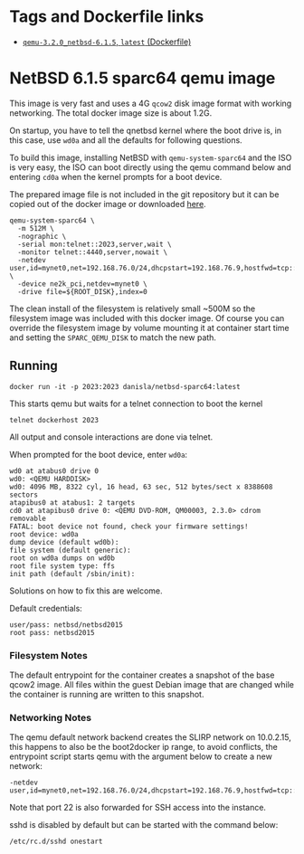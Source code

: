 # Tags and Dockerfile links

- [`qemu-3.2.0_netbsd-6.1.5`, `latest` (Dockerfile)](https://github.com/danisla/dockerfiles/blob/885f8353659eea5ad89b86593152ada087fcd07d/netbsd-sparc64/Dockerfile)

# NetBSD 6.1.5 sparc64 qemu image

This image is very fast and uses a 4G `qcow2` disk image format with working networking. The total docker image size is about 1.2G.

On startup, you have to tell the qnetbsd kernel where the boot drive is, in this case, use `wd0a` and all the defaults for following questions.

To build this image, installing NetBSD with `qemu-system-sparc64` and the ISO is very easy, the ISO can boot directly using the qemu command below and entering `cd0a` when the kernel prompts for a boot device.

The prepared image file is not included in the git repository but it can be copied out of the docker image or downloaded [here](https://drive.google.com/file/d/0B19tauKQb2iuNlBYU1BNX0o0S0k/view?usp=sharing).

```
qemu-system-sparc64 \
  -m 512M \
  -nographic \
  -serial mon:telnet::2023,server,wait \
  -monitor telnet::4440,server,nowait \
  -netdev user,id=mynet0,net=192.168.76.0/24,dhcpstart=192.168.76.9,hostfwd=tcp::22-:22 \
  -device ne2k_pci,netdev=mynet0 \
  -drive file=${ROOT_DISK},index=0
```

The clean install of the filesystem is relatively small ~500M so the filesystem image was included with this docker image. Of course you can override the filesystem image by volume mounting it at container start time and setting the `SPARC_QEMU_DISK` to match the new path.

## Running

    docker run -it -p 2023:2023 danisla/netbsd-sparc64:latest

This starts qemu but waits for a telnet connection to boot the kernel

    telnet dockerhost 2023

All output and console interactions are done via telnet.

When prompted for the boot device, enter `wd0a`:

```
wd0 at atabus0 drive 0
wd0: <QEMU HARDDISK>
wd0: 4096 MB, 8322 cyl, 16 head, 63 sec, 512 bytes/sect x 8388608 sectors
atapibus0 at atabus1: 2 targets
cd0 at atapibus0 drive 0: <QEMU DVD-ROM, QM00003, 2.3.0> cdrom removable
FATAL: boot device not found, check your firmware settings!
root device: wd0a
dump device (default wd0b):
file system (default generic):
root on wd0a dumps on wd0b
root file system type: ffs
init path (default /sbin/init):
```

Solutions on how to fix this are welcome.

Default credentials:

    user/pass: netbsd/netbsd2015
    root pass: netbsd2015

### Filesystem Notes

The default entrypoint for the container creates a snapshot of the base qcow2 image. All files within the guest Debian image that are changed while the container is running are written to this snapshot.

### Networking Notes

The qemu default network backend creates the SLIRP network on 10.0.2.15, this happens to also be the boot2docker ip range, to avoid conflicts, the entrypoint script starts qemu with the argument below to create a new network:

```
-netdev user,id=mynet0,net=192.168.76.0/24,dhcpstart=192.168.76.9,hostfwd=tcp::22-:22
```

Note that port 22 is also forwarded for SSH access into the instance.

sshd is disabled by default but can be started with the command below:

    /etc/rc.d/sshd onestart
